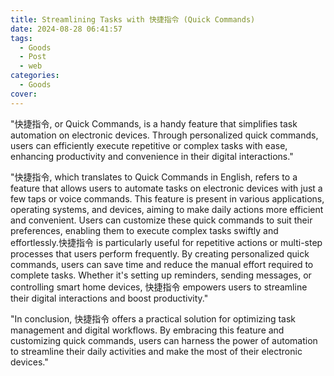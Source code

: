 ```yaml
---
title: Streamlining Tasks with 快捷指令 (Quick Commands)
date: 2024-08-28 06:41:57
tags:
  - Goods
  - Post
  - web
categories:
  - Goods
cover: 
---
```


"快捷指令, or Quick Commands, is a handy feature that simplifies task automation on electronic devices. Through personalized quick commands, users can efficiently execute repetitive or complex tasks with ease, enhancing productivity and convenience in their digital interactions."

"快捷指令, which translates to Quick Commands in English, refers to a feature that allows users to automate tasks on electronic devices with just a few taps or voice commands. This feature is present in various applications, operating systems, and devices, aiming to make daily actions more efficient and convenient. Users can customize these quick commands to suit their preferences, enabling them to execute complex tasks swiftly and effortlessly.快捷指令 is particularly useful for repetitive actions or multi-step processes that users perform frequently. By creating personalized quick commands, users can save time and reduce the manual effort required to complete tasks. Whether it's setting up reminders, sending messages, or controlling smart home devices, 快捷指令 empowers users to streamline their digital interactions and boost productivity."

"In conclusion, 快捷指令 offers a practical solution for optimizing task management and digital workflows. By embracing this feature and customizing quick commands, users can harness the power of automation to streamline their daily activities and make the most of their electronic devices."
